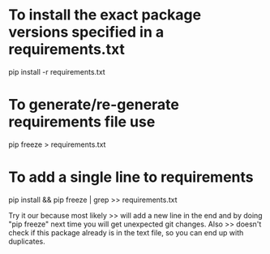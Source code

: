# To install the exact package versions specified in a requirements.txt

pip install -r requirements.txt

# To generate/re-generate requirements file use

pip freeze > requirements.txt

# To add a single line to requirements

pip install <package> && pip freeze | grep <package> >> requirements.txt

Try it our because most likely >> will add a new line in the end and by doing "pip freeze" next time you will get unexpected git changes.
Also >> doesn't check if this package already is in the text file, so you can end up with duplicates.
